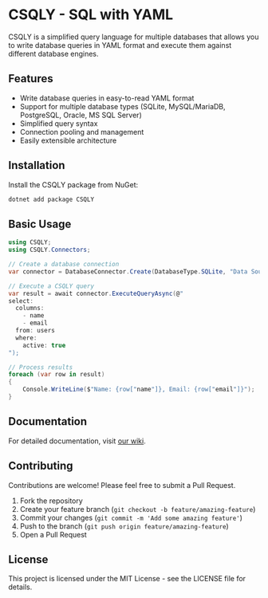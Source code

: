 # CSQLY - SQL with YAML

CSQLY is a simplified query language for multiple databases that allows you to write database queries in YAML format and execute them against different database engines.

## Features

- Write database queries in easy-to-read YAML format
- Support for multiple database types (SQLite, MySQL/MariaDB, PostgreSQL, Oracle, MS SQL Server)
- Simplified query syntax
- Connection pooling and management
- Easily extensible architecture

## Installation

Install the CSQLY package from NuGet:

```bash
dotnet add package CSQLY
```

## Basic Usage

```csharp
using CSQLY;
using CSQLY.Connectors;

// Create a database connection
var connector = DatabaseConnector.Create(DatabaseType.SQLite, "Data Source=mydb.sqlite");

// Execute a CSQLY query
var result = await connector.ExecuteQueryAsync(@"
select:
  columns:
    - name
    - email
  from: users
  where:
    active: true
");

// Process results
foreach (var row in result)
{
    Console.WriteLine($"Name: {row["name"]}, Email: {row["email"]}");
}
```

## Documentation

For detailed documentation, visit [our wiki](https://github.com/Standard-Query-Language/CSQLY/wiki).

## Contributing

Contributions are welcome! Please feel free to submit a Pull Request.

1. Fork the repository
2. Create your feature branch (`git checkout -b feature/amazing-feature`)
3. Commit your changes (`git commit -m 'Add some amazing feature'`)
4. Push to the branch (`git push origin feature/amazing-feature`)
5. Open a Pull Request

## License

This project is licensed under the MIT License - see the LICENSE file for details.
